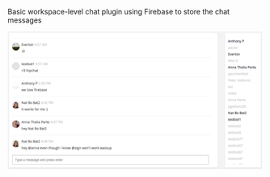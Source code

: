 Basic workspace-level chat plugin using Firebase to store the chat messages

![Chat Plugin](/plugins/chat-room/chat-room.png)
